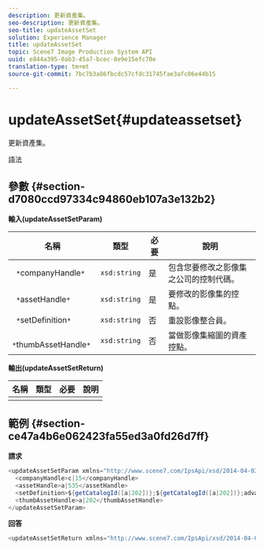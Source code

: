 ```yaml
---
description: 更新資產集。
seo-description: 更新資產集。
seo-title: updateAssetSet
solution: Experience Manager
title: updateAssetSet
topic: Scene7 Image Production System API
uuid: e844a395-0ab3-45a7-bcec-8e9e15efc70e
translation-type: tm+mt
source-git-commit: 7bc7b3a86fbcdc57cfdc31745fae3afc06e44b15

---
```



# updateAssetSet{#updateassetset}

更新資產集。

語法

## 參數 {#section-d7080ccd97334c94860eb107a3e132b2}

**輸入(updateAssetSetParam)**

| 名稱 | 類型 | 必要 | 說明 |
|---|---|---|---|
| ` *`companyHandle`*` | `xsd:string` | 是 | 包含您要修改之影像集之公司的控制代碼。 |
| ` *`assetHandle`*` | `xsd:string` | 是 | 要修改的影像集的控點。 |
| ` *`setDefinition`*` | `xsd:string` | 否 | 重設影像整合員。 |
| ` *`thumbAssetHandle`*` | `xsd:string` | 否 | 當做影像集縮圖的資產控點。 |

**輸出(updateAssetSetReturn)**

| 名稱 | 類型 | 必要 | 說明 |
|---|---|---|---|
|  |  |  |  |

## 範例 {#section-ce47a4b6e062423fa55ed3a0fd26d7ff}

**請求**

```java
<updateAssetSetParam xmlns="http://www.scene7.com/IpsApi/xsd/2014-04-03"> 
  <companyHandle>c|15</companyHandle> 
  <assetHandle>a|535</assetHandle> 
  <setDefinition>${getCatalogId([a|202])};${getCatalogId([a|202])};advanced_image;,${getCatalogId([a|935])};${getCatalogId([a|935])};advanced_image;,${getCatalogId([a|933])};${getCatalogId([a|933])};advanced_image;</setDefinition> 
  <thumbAssetHandle>a|202</thumbAssetHandle> 
</updateAssetSetParam>
```

**回答**

```java
<updateAssetSetReturn xmlns="http://www.scene7.com/IpsApi/xsd/2014-04-03"/>
```


